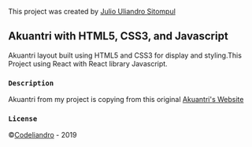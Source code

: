 This project was created by [Julio Uliandro Sitompul](https://instagram.com/uliandrojs)

## Akuantri with HTML5, CSS3, and Javascript

Akuantri layout built using HTML5 and CSS3 for display and styling.This Project using React with React library Javascript.

### `Description`

Akuantri from my project is copying from this original [Akuantri's Website](https://akuantri.com)

### `License`

©[Codeliandro](https://instagram.com/uliandrojs) - 2019
